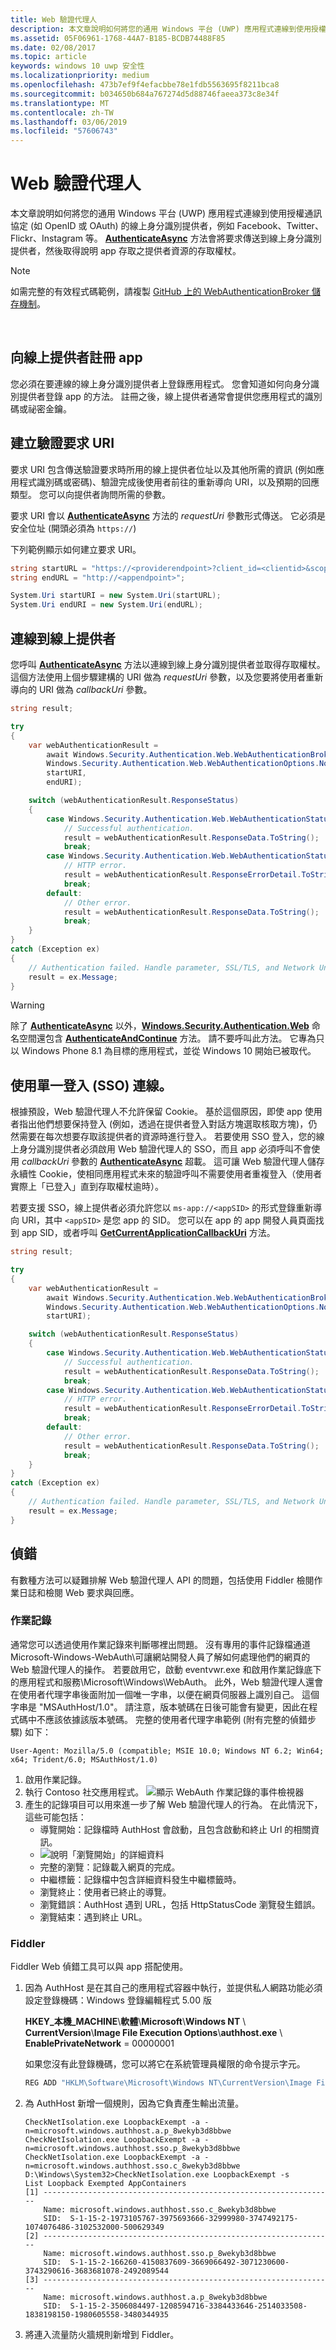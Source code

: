 ```yaml
---
title: Web 驗證代理人
description: 本文章說明如何將您的通用 Windows 平台 (UWP) 應用程式連線到使用授權通訊協定 (如 OpenID 或 OAuth) 的線上身分識別提供者，例如 Facebook、Twitter、Flickr、Instagram 等。
ms.assetid: 05F06961-1768-44A7-B185-BCDB74488F85
ms.date: 02/08/2017
ms.topic: article
keywords: windows 10 uwp 安全性
ms.localizationpriority: medium
ms.openlocfilehash: 473b7ef9f4efacbbe78e1fdb5563695f8211bca8
ms.sourcegitcommit: b034650b684a767274d5d88746faeea373c8e34f
ms.translationtype: MT
ms.contentlocale: zh-TW
ms.lasthandoff: 03/06/2019
ms.locfileid: "57606743"
---
```

# <a name="web-authentication-broker"></a>Web 驗證代理人




本文章說明如何將您的通用 Windows 平台 (UWP) 應用程式連線到使用授權通訊協定 (如 OpenID 或 OAuth) 的線上身分識別提供者，例如 Facebook、Twitter、Flickr、Instagram 等。 [  **AuthenticateAsync**](https://msdn.microsoft.com/library/windows/apps/br212066) 方法會將要求傳送到線上身分識別提供者，然後取得說明 app 存取之提供者資源的存取權杖。

>[!NOTE]
>如需完整的有效程式碼範例，請複製 [GitHub 上的 WebAuthenticationBroker 儲存機制](https://go.microsoft.com/fwlink/p/?LinkId=620622)。

 

## <a name="register-your-app-with-your-online-provider"></a>向線上提供者註冊 app


您必須在要連線的線上身分識別提供者上登錄應用程式。 您會知道如何向身分識別提供者登錄 app 的方法。 註冊之後，線上提供者通常會提供您應用程式的識別碼或祕密金鑰。

## <a name="build-the-authentication-request-uri"></a>建立驗證要求 URI


要求 URI 包含傳送驗證要求時所用的線上提供者位址以及其他所需的資訊 (例如應用程式識別碼或密碼)、驗證完成後使用者前往的重新導向 URI，以及預期的回應類型。 您可以向提供者詢問所需的參數。

要求 URI 會以 [**AuthenticateAsync**](https://msdn.microsoft.com/library/windows/apps/br212066) 方法的 *requestUri* 參數形式傳送。 它必須是安全位址 (開頭必須為 `https://`)

下列範例顯示如何建立要求 URI。

```cs
string startURL = "https://<providerendpoint>?client_id=<clientid>&scope=<scopes>&response_type=token";
string endURL = "http://<appendpoint>";

System.Uri startURI = new System.Uri(startURL);
System.Uri endURI = new System.Uri(endURL);
```

## <a name="connect-to-the-online-provider"></a>連線到線上提供者


您呼叫 [**AuthenticateAsync**](https://msdn.microsoft.com/library/windows/apps/br212066) 方法以連線到線上身分識別提供者並取得存取權杖。 這個方法使用上個步驟建構的 URI 做為 *requestUri* 參數，以及您要將使用者重新導向的 URI 做為 *callbackUri* 參數。

```cs
string result;

try
{
    var webAuthenticationResult = 
        await Windows.Security.Authentication.Web.WebAuthenticationBroker.AuthenticateAsync( 
        Windows.Security.Authentication.Web.WebAuthenticationOptions.None, 
        startURI, 
        endURI);

    switch (webAuthenticationResult.ResponseStatus)
    {
        case Windows.Security.Authentication.Web.WebAuthenticationStatus.Success:
            // Successful authentication. 
            result = webAuthenticationResult.ResponseData.ToString(); 
            break;
        case Windows.Security.Authentication.Web.WebAuthenticationStatus.ErrorHttp:
            // HTTP error. 
            result = webAuthenticationResult.ResponseErrorDetail.ToString(); 
            break;
        default:
            // Other error.
            result = webAuthenticationResult.ResponseData.ToString(); 
            break;
    } 
}
catch (Exception ex)
{
    // Authentication failed. Handle parameter, SSL/TLS, and Network Unavailable errors here. 
    result = ex.Message;
}
```

>[!WARNING]
>除了 [**AuthenticateAsync**](https://msdn.microsoft.com/library/windows/apps/br212066) 以外，[**Windows.Security.Authentication.Web**](https://msdn.microsoft.com/library/windows/apps/br227044) 命名空間還包含 [**AuthenticateAndContinue**](https://msdn.microsoft.com/library/windows/apps/dn632425) 方法。 請不要呼叫此方法。 它專為只以 Windows Phone 8.1 為目標的應用程式，並從 Windows 10 開始已被取代。

## <a name="connecting-with-single-sign-on-sso"></a>使用單一登入 (SSO) 連線。


根據預設，Web 驗證代理人不允許保留 Cookie。 基於這個原因，即使 app 使用者指出他們想要保持登入 (例如，透過在提供者登入對話方塊選取核取方塊)，仍然需要在每次想要存取該提供者的資源時進行登入。 若要使用 SSO 登入，您的線上身分識別提供者必須啟用 Web 驗證代理人的 SSO，而且 app 必須呼叫不會使用 *callbackUri* 參數的 [**AuthenticateAsync**](https://msdn.microsoft.com/library/windows/apps/br212068) 超載。 這可讓 Web 驗證代理人儲存永續性 Cookie，使相同應用程式未來的驗證呼叫不需要使用者重複登入（使用者實際上「已登入」直到存取權杖逾時）。

若要支援 SSO，線上提供者必須允許您以 `ms-app://<appSID>` 的形式登錄重新導向 URI，其中 `<appSID>` 是您 app 的 SID。 您可以在 app 的 app 開發人員頁面找到 app SID，或者呼叫 [**GetCurrentApplicationCallbackUri**](https://msdn.microsoft.com/library/windows/apps/br212069) 方法。

```cs
string result;

try
{
    var webAuthenticationResult = 
        await Windows.Security.Authentication.Web.WebAuthenticationBroker.AuthenticateAsync( 
        Windows.Security.Authentication.Web.WebAuthenticationOptions.None, 
        startURI);

    switch (webAuthenticationResult.ResponseStatus)
    {
        case Windows.Security.Authentication.Web.WebAuthenticationStatus.Success:
            // Successful authentication. 
            result = webAuthenticationResult.ResponseData.ToString(); 
            break;
        case Windows.Security.Authentication.Web.WebAuthenticationStatus.ErrorHttp:
            // HTTP error. 
            result = webAuthenticationResult.ResponseErrorDetail.ToString(); 
            break;
        default:
            // Other error.
            result = webAuthenticationResult.ResponseData.ToString(); 
            break;
    } 
}
catch (Exception ex)
{
    // Authentication failed. Handle parameter, SSL/TLS, and Network Unavailable errors here. 
    result = ex.Message;
}
```

## <a name="debugging"></a>偵錯


有數種方法可以疑難排解 Web 驗證代理人 API 的問題，包括使用 Fiddler 檢閱作業日誌和檢閱 Web 要求與回應。

### <a name="operational-logs"></a>作業記錄

通常您可以透過使用作業記錄來判斷哪裡出問題。 沒有專用的事件記錄檔通道 Microsoft-Windows-WebAuth\\可讓網站開發人員了解如何處理他們的網頁的 Web 驗證代理人的操作。 若要啟用它，啟動 eventvwr.exe 和啟用作業記錄底下的應用程式和服務\\Microsoft\\Windows\\WebAuth。 此外，Web 驗證代理人還會在使用者代理字串後面附加一個唯一字串，以便在網頁伺服器上識別自己。 這個字串是 "MSAuthHost/1.0"。 請注意，版本號碼在日後可能會有變更，因此在程式碼中不應該依據該版本號碼。 完整的使用者代理字串範例 (附有完整的偵錯步驟) 如下：

`User-Agent: Mozilla/5.0 (compatible; MSIE 10.0; Windows NT 6.2; Win64; x64; Trident/6.0; MSAuthHost/1.0)`

1.  啟用作業記錄。
2.  執行 Contoso 社交應用程式。 ![顯示 WebAuth 作業記錄的事件檢視器](images/wab-event-viewer-1.png)
3.  產生的記錄項目可以用來進一步了解 Web 驗證代理人的行為。 在此情況下，這些可能包括：
    -   導覽開始：記錄檔時 AuthHost 會啟動，且包含啟動和終止 Url 的相關資訊。
    -   ![說明「瀏覽開始」的詳細資料](images/wab-event-viewer-2.png)
    -   完整的瀏覽：記錄載入網頁的完成。
    -   中繼標籤：記錄檔中包含詳細資料發生中繼標籤時。
    -   瀏覽終止：使用者已終止的導覽。
    -   瀏覽錯誤：AuthHost 遇到 URL，包括 HttpStatusCode 瀏覽發生錯誤。
    -   瀏覽結束：遇到終止 URL。

### <a name="fiddler"></a>Fiddler

Fiddler Web 偵錯工具可以與 app 搭配使用。

1.  因為 AuthHost 是在其自己的應用程式容器中執行，並提供私人網路功能必須設定登錄機碼：Windows 登錄編輯程式 5.00 版

    **HKEY\_本機\_MACHINE**\\**軟體**\\**Microsoft**\\**Windows NT** \\ **CurrentVersion**\\**Image File Execution Options**\\**authhost.exe** \\ **EnablePrivateNetwork** = 00000001

    如果您沒有此登錄機碼，您可以將它在系統管理員權限的命令提示字元。

    ```cmd 
    REG ADD "HKLM\Software\Microsoft\Windows NT\CurrentVersion\Image File Execution Options\authhost.exe" /v EnablePrivateNetwork /t REG_DWORD /d 1 /f
    ```

2.  為 AuthHost 新增一個規則，因為它負責產生輸出流量。
    ```syntax
    CheckNetIsolation.exe LoopbackExempt -a -n=microsoft.windows.authhost.a.p_8wekyb3d8bbwe
    CheckNetIsolation.exe LoopbackExempt -a -n=microsoft.windows.authhost.sso.p_8wekyb3d8bbwe
    CheckNetIsolation.exe LoopbackExempt -a -n=microsoft.windows.authhost.sso.c_8wekyb3d8bbwe
    D:\Windows\System32>CheckNetIsolation.exe LoopbackExempt -s
    List Loopback Exempted AppContainers
    [1] -----------------------------------------------------------------
        Name: microsoft.windows.authhost.sso.c_8wekyb3d8bbwe
        SID:  S-1-15-2-1973105767-3975693666-32999980-3747492175-1074076486-3102532000-500629349
    [2] -----------------------------------------------------------------
        Name: microsoft.windows.authhost.sso.p_8wekyb3d8bbwe
        SID:  S-1-15-2-166260-4150837609-3669066492-3071230600-3743290616-3683681078-2492089544
    [3] -----------------------------------------------------------------
        Name: microsoft.windows.authhost.a.p_8wekyb3d8bbwe
        SID:  S-1-15-2-3506084497-1208594716-3384433646-2514033508-1838198150-1980605558-3480344935
    ```

3.  將連入流量防火牆規則新增到 Fiddler。
